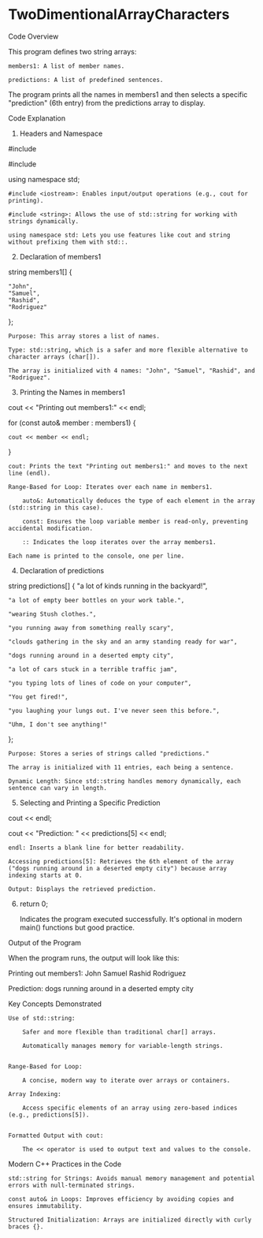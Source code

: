 # TwoDimentionalArrayCharacters


Code Overview

This program defines two string arrays:

    members1: A list of member names.
    
    predictions: A list of predefined sentences.

The program prints all the names in members1 and then selects a specific "prediction" (6th entry) from the predictions array to display.

Code Explanation

1. Headers and Namespace

#include <iostream>

#include <string>

using namespace std;


    #include <iostream>: Enables input/output operations (e.g., cout for printing).
    
    #include <string>: Allows the use of std::string for working with strings dynamically.
    
    using namespace std: Lets you use features like cout and string without prefixing them with std::.
    

2. Declaration of members1

string members1[] {

    "John",
    "Samuel",
    "Rashid",
    "Rodriguez"
};

    Purpose: This array stores a list of names.
    
    Type: std::string, which is a safer and more flexible alternative to character arrays (char[]).
    
    The array is initialized with 4 names: "John", "Samuel", "Rashid", and "Rodriguez".
    

3. Printing the Names in members1

cout << "Printing out members1:" << endl;

for (const auto& member : members1) {

    cout << member << endl;
    
}

    cout: Prints the text "Printing out members1:" and moves to the next line (endl).
    
    Range-Based for Loop: Iterates over each name in members1.
    
        auto&: Automatically deduces the type of each element in the array (std::string in this case).
        
        const: Ensures the loop variable member is read-only, preventing accidental modification.
        
        :: Indicates the loop iterates over the array members1.
        
    Each name is printed to the console, one per line.

4. Declaration of predictions

string predictions[] {
    "a lot of kinds running in the backyard!",
    
    "a lot of empty beer bottles on your work table.",
    
    "wearing Stush clothes.",
    
    "you running away from something really scary",
    
    "clouds gathering in the sky and an army standing ready for war",
    
    "dogs running around in a deserted empty city",
    
    "a lot of cars stuck in a terrible traffic jam",
    
    "you typing lots of lines of code on your computer",
    
    "You get fired!",
    
    "you laughing your lungs out. I've never seen this before.",
    
    "Uhm, I don't see anything!"
};

    Purpose: Stores a series of strings called "predictions."
    
    The array is initialized with 11 entries, each being a sentence.
    
    Dynamic Length: Since std::string handles memory dynamically, each sentence can vary in length.
    

5. Selecting and Printing a Specific Prediction

cout << endl;

cout << "Prediction: " << predictions[5] << endl;

    endl: Inserts a blank line for better readability.
    
    Accessing predictions[5]: Retrieves the 6th element of the array ("dogs running around in a deserted empty city") because array indexing starts at 0.
    
    Output: Displays the retrieved prediction.

6. return 0;

    Indicates the program executed successfully. It's optional in modern main() functions but good practice.

Output of the Program

When the program runs, the output will look like this:

Printing out members1:
John
Samuel
Rashid
Rodriguez

Prediction: dogs running around in a deserted empty city

Key Concepts Demonstrated

    Use of std::string:
    
        Safer and more flexible than traditional char[] arrays.
        
        Automatically manages memory for variable-length strings.
        

    Range-Based for Loop:
    
        A concise, modern way to iterate over arrays or containers.

    Array Indexing:
    
        Access specific elements of an array using zero-based indices (e.g., predictions[5]).
        

    Formatted Output with cout:
    
        The << operator is used to output text and values to the console.

Modern C++ Practices in the Code

    std::string for Strings: Avoids manual memory management and potential errors with null-terminated strings.
    
    const auto& in Loops: Improves efficiency by avoiding copies and ensures immutability.
    
    Structured Initialization: Arrays are initialized directly with curly braces {}.

